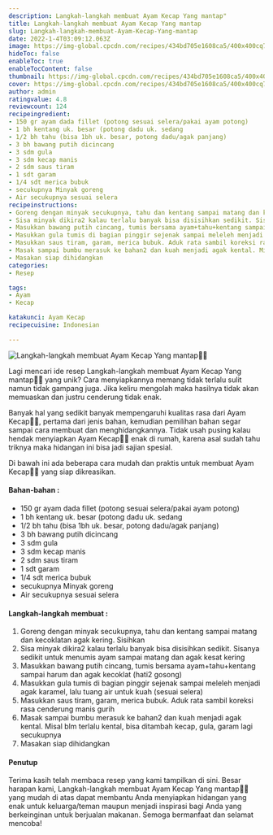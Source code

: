 ```yaml
---
description: Langkah-langkah membuat Ayam Kecap Yang mantap"
title: Langkah-langkah membuat Ayam Kecap Yang mantap
slug: Langkah-langkah-membuat-Ayam-Kecap-Yang-mantap
date: 2022-1-4T03:09:12.063Z
image: https://img-global.cpcdn.com/recipes/434bd705e1608ca5/400x400cq70/photo.jpg
hideToc: false
enableToc: true
enableTocContent: false
thumbnail: https://img-global.cpcdn.com/recipes/434bd705e1608ca5/400x400cq70/photo.jpg
cover: https://img-global.cpcdn.com/recipes/434bd705e1608ca5/400x400cq70/photo.jpg
author: admin
ratingvalue: 4.8
reviewcount: 124
recipeingredient:
- 150 gr ayam dada fillet (potong sesuai selera/pakai ayam potong)
- 1 bh kentang uk. besar (potong dadu uk. sedang
- 1/2 bh tahu (bisa 1bh uk. besar, potong dadu/agak panjang)
- 3 bh bawang putih dicincang
- 3 sdm gula
- 3 sdm kecap manis
- 2 sdm saus tiram
- 1 sdt garam
- 1/4 sdt merica bubuk
- secukupnya Minyak goreng
- Air secukupnya sesuai selera
recipeinstructions:
- Goreng dengan minyak secukupnya, tahu dan kentang sampai matang dan kecoklatan agak kering. Sisihkan
- Sisa minyak dikira2 kalau terlalu banyak bisa disisihkan sedikit. Sisanya sedikit untuk menumis ayam sampai matang dan agak kesat kering
- Masukkan bawang putih cincang, tumis bersama ayam+tahu+kentang sampai harum dan agak kecoklat (hati2 gosong)
- Masukkan gula tumis di bagian pinggir sejenak sampai meleleh menjadi agak karamel, lalu tuang air untuk kuah (sesuai selera)
- Masukkan saus tiram, garam, merica bubuk. Aduk rata sambil koreksi rasa cenderung manis gurih
- Masak sampai bumbu merasuk ke bahan2 dan kuah menjadi agak kental. Misal blm terlalu kental, bisa ditambah kecap, gula, garam lagi secukupnya
- Masakan siap dihidangkan
categories:
- Resep

tags:
- Ayam
- Kecap

katakunci: Ayam Kecap
recipecuisine: Indonesian

---
```


![Langkah-langkah membuat Ayam Kecap Yang mantap👩‍🍳](https://img-global.cpcdn.com/recipes/434bd705e1608ca5/400x400cq70/photo.jpg)

Lagi mencari ide resep Langkah-langkah membuat Ayam Kecap Yang mantap👩‍🍳 yang unik? Cara menyiapkannya memang tidak terlalu sulit namun tidak gampang juga. Jika keliru mengolah maka hasilnya tidak akan memuaskan dan justru cenderung tidak enak.

Banyak hal yang sedikit banyak mempengaruhi kualitas rasa dari Ayam Kecap👩‍🍳, pertama dari jenis bahan, kemudian pemilihan bahan segar sampai cara membuat dan menghidangkannya. Tidak usah pusing kalau hendak menyiapkan Ayam Kecap👩‍🍳 enak di rumah, karena asal sudah tahu triknya maka hidangan ini bisa jadi sajian spesial.

Di bawah ini ada beberapa cara mudah dan praktis untuk membuat Ayam Kecap👩‍🍳 yang siap dikreasikan.

<!--inarticleads1-->

#### Bahan-bahan :

- 150 gr ayam dada fillet (potong sesuai selera/pakai ayam potong)
- 1 bh kentang uk. besar (potong dadu uk. sedang
- 1/2 bh tahu (bisa 1bh uk. besar, potong dadu/agak panjang)
- 3 bh bawang putih dicincang
- 3 sdm gula
- 3 sdm kecap manis
- 2 sdm saus tiram
- 1 sdt garam
- 1/4 sdt merica bubuk
- secukupnya Minyak goreng
- Air secukupnya sesuai selera

<!--inarticleads2-->

#### Langkah-langkah membuat :

1. Goreng dengan minyak secukupnya, tahu dan kentang sampai matang dan kecoklatan agak kering. Sisihkan
1. Sisa minyak dikira2 kalau terlalu banyak bisa disisihkan sedikit. Sisanya sedikit untuk menumis ayam sampai matang dan agak kesat kering
1. Masukkan bawang putih cincang, tumis bersama ayam+tahu+kentang sampai harum dan agak kecoklat (hati2 gosong)
1. Masukkan gula tumis di bagian pinggir sejenak sampai meleleh menjadi agak karamel, lalu tuang air untuk kuah (sesuai selera)
1. Masukkan saus tiram, garam, merica bubuk. Aduk rata sambil koreksi rasa cenderung manis gurih
1. Masak sampai bumbu merasuk ke bahan2 dan kuah menjadi agak kental. Misal blm terlalu kental, bisa ditambah kecap, gula, garam lagi secukupnya
1. Masakan siap dihidangkan

#### Penutup

Terima kasih telah membaca resep yang kami tampilkan di sini. Besar harapan kami, Langkah-langkah membuat Ayam Kecap Yang mantap👩‍🍳 yang mudah di atas dapat membantu Anda menyiapkan hidangan yang enak untuk keluarga/teman maupun menjadi inspirasi bagi Anda yang berkeinginan untuk berjualan makanan. Semoga bermanfaat dan selamat mencoba!